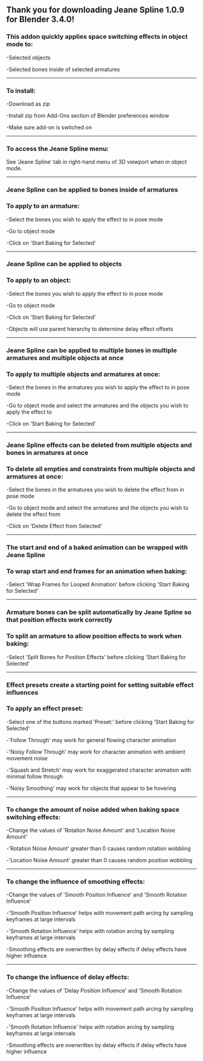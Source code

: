 ## Thank you for downloading Jeane Spline 1.0.9 for Blender 3.4.0!

### This addon quickly applies space switching effects in object mode to:

-Selected objects

-Selected bones inside of selected armatures

----

### To install:

-Download as zip

-Install zip from Add-Ons section of Blender preferences window

-Make sure add-on is switched on

----

### To access the Jeane Spline menu:

See 'Jeane Spline' tab in right-hand menu of 3D viewport when in object mode.

----

### Jeane Spline can be applied to bones inside of armatures

### To apply to an armature:

-Select the bones you wish to apply the effect to in pose mode

-Go to object mode

-Click on 'Start Baking for Selected'

----

### Jeane Spline can be applied to objects

### To apply to an object:

-Select the bones you wish to apply the effect to in pose mode

-Go to object mode

-Click on 'Start Baking for Selected'

-Objects will use parent hierarchy to determine delay effect offsets

----

### Jeane Spline can be applied to multiple bones in multiple armatures and multiple objects at once

### To apply to multiple objects and armatures at once:

-Select the bones in the armatures you wish to apply the effect to in pose mode

-Go to object mode and select the armatures and the objects you wish to apply the effect to

-Click on 'Start Baking for Selected'

----

### Jeane Spline effects can be deleted from multiple objects and bones in armatures at once

### To delete all empties and constraints from multiple objects and armatures at once:

-Select the bones in the armatures you wish to delete the effect from in pose mode

-Go to object mode and select the armatures and the objects you wish to delete the effect from

-Click on 'Delete Effect from Selected'

----

### The start and end of a baked animation can be wrapped with Jeane Spline

### To wrap start and end frames for an animation when baking:

-Select 'Wrap Frames for Looped Animation' before clicking 'Start Baking for Selected'

----

### Armature bones can be split automatically by Jeane Spline so that position effects work correctly

### To split an armature to allow position effects to work when baking:

-Select 'Split Bones for Position Effects' before clicking 'Start Baking for Selected'

----

### Effect presets create a starting point for setting suitable effect influences

### To apply an effect preset:

-Select one of the buttons marked 'Preset:' before clicking 'Start Baking for Selected'

-'Follow Through' may work for general flowing character animation

-'Noisy Follow Through' may work for character animation with ambient movement noise

-'Squash and Stretch' may work for exaggerated character animation with minimal follow through

-'Noisy Smoothing' may work for objects that appear to be hovering

----

### To change the amount of noise added when baking space switching effects:

-Change the values of 'Rotation Noise Amount' and 'Location Noise Amount'

-'Rotation Noise Amount' greater than 0 causes random rotation wobbling

-'Location Noise Amount' greater than 0 causes random position wobbling

----

### To change the influence of smoothing effects:

-Change the values of 'Smooth Position Influence' and 'Smooth Rotation Influence'

-'Smooth Position Influence' helps with movement path arcing by sampling keyframes at large intervals

-'Smooth Rotation Influence' helps with rotation arcing by sampling keyframes at large intervals

-Smoothing effects are overwritten by delay effects if delay effects have higher influence

----


### To change the influence of delay effects:

-Change the values of 'Delay Position Influence' and 'Smooth Rotation Influence'

-'Smooth Position Influence' helps with movement path arcing by sampling keyframes at large intervals

-'Smooth Rotation Influence' helps with rotation arcing by sampling keyframes at large intervals

-Smoothing effects are overwritten by delay effects if delay effects have higher influence




